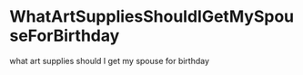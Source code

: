 # WhatArtSuppliesShouldIGetMySpouseForBirthday
what art supplies should I get my spouse for birthday
